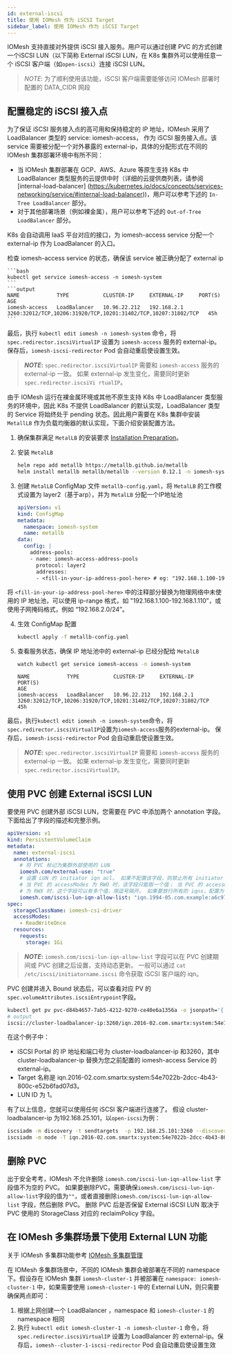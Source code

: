 ```yaml
---
id: external-iscsi
title: 使用 IOMesh 作为 iSCSI Target
sidebar_label: 使用 IOMesh 作为 iSCSI Target
---
```


IOMesh 支持直接对外提供 iSCSI 接入服务。用户可以通过创建 PVC 的方式创建一个iSCSI LUN（以下简称 External iSCSI LUN，在 K8s 集群外可以使用任意一个 iSCSI 客户端（如`open-iscsi`）连接 iSCSI LUN。

> _NOTE_: 为了顺利使用该功能，iSCSI 客户端需要能够访问 IOMesh 部署时配置的 DATA_CIDR 网段

## 配置稳定的 iSCSI 接入点

为了保证 iSCSI 服务接入点的高可用和保持稳定的 IP 地址，IOMesh 采用了 LoadBalancer 类型的 service: iomesh-access， 作为 iSCSI 服务接入点。该 service 需要被分配一个对外暴露的 external-ip，具体的分配形式在不同的 IOMesh 集群部署环境中有所不同：
* 当 IOMesh 集群部署在 GCP、AWS、Azure 等原生支持 K8s 中 LoadBalancer 类型服务的云提供中时（详细的云提供商列表，请参阅 [internal-load-balancer] (https://kubernetes.io/docs/concepts/services-networking/service/#internal-load-balancer))，用户可以参考下述的 `In-Tree LoadBalancer` 部分。
* 对于其他部署场景（例如裸金属），用户可以参考下述的 `Out-of-Tree LoadBalancer` 部分。

<!--DOCUSAURUS_CODE_TABS-->

<!--In-Tree LoadBalancer-->

K8s 会自动调用 IaaS 平台对应的接口，为 iomesh-access service 分配一个 external-ip 作为 LoadBalancer 的入口。

检查 iomesh-access service 的状态，确保该 service 被正确分配了 external ip

    ```bash
    kubectl get service iomesh-access -n iomesh-system
    ```
    ```output
    NAME            TYPE           CLUSTER-IP     EXTERNAL-IP     PORT(S)                                                          AGE
    iomesh-access   LoadBalancer   10.96.22.212   192.168.2.1     3260:32012/TCP,10206:31920/TCP,10201:31402/TCP,10207:31802/TCP   45h
    ```

最后，执行 `kubectl edit iomesh -n iomesh-system` 命令，将 `spec.redirector.iscsiVirtualIP` 设置为 `iomesh-access` 服务的 external-ip。保存后，`iomesh-iscsi-redirector` Pod 会自动重启使设置生效。

> **_NOTE_:** `spec.redirector.iscsiVirtualIP` 需要和 `iomesh-access` 服务的 external-ip 一致。 如果 external-ip 发生变化，需要同时更新 `spec.redirector.iscsiVi rtualIP`。

<!--Out-of-Tree LoadBalancer-->

由于 IOMesh 运行在裸金属环境或其他不原生支持 K8s 中 LoadBalancer 类型服务的环境中，因此 K8s 不提供 LoadBalancer 的默认实现，LoadBalancer 类型的 Service 将始终处于 pending 状态。因此用户需要在 K8s 集群中安装 `MetallLB` 作为负载均衡器的默认实现，下面介绍安装配置方法。

1. 确保集群满足 `MetalLB` 的安装要求 [Installation Preparation](https://metallb.universe.tf/installation/#preparation)。

2. 安装 `MetalLB`

    ```bash
    helm repo add metallb https://metallb.github.io/metallb
    helm install metallb metallb/metallb --version 0.12.1 -n iomesh-system
    ```

3. 创建 `MetalLB` ConfigMap 文件 `metallb-config.yaml`，将 `MetalLB` 的工作模式设置为 layer2（基于arp），并为 `MetalLB` 分配一个IP地址池

    ```yaml
    apiVersion: v1
    kind: ConfigMap
    metadata:
      namespace: iomesh-system
      name: metallb
    data:
      config: |
        address-pools:
        - name: iomesh-access-address-pools
          protocol: layer2
          addresses:
          - <fill-in-your-ip-address-pool-here> # eg: "192.168.1.100-192.168.1.110" or "192.168.2.0/24"
    ```
将 `<fill-in-your-ip-address-pool-here>` 中的注释部分替换为物理网络中未使用的 IP 地址池，可以使用 ip-range 格式，如 "192.168.1.100-192.168.1.110”，或使用子网掩码格式，例如 “192.168.2.0/24”。

4. 生效 ConfigMap 配置

    ```bash
    kubectl apply -f metallb-config.yaml
    ```

5. 查看服务状态，确保 IP 地址池中的 external-ip 已经分配给 `MetalLB`

    ```bash
    watch kubectl get service iomesh-access -n iomesh-system
    ```
    ```output
    NAME            TYPE           CLUSTER-IP     EXTERNAL-IP     PORT(S)                                                          AGE
    iomesh-access   LoadBalancer   10.96.22.212   192.168.2.1     3260:32012/TCP,10206:31920/TCP,10201:31402/TCP,10207:31802/TCP   45h
    ```

最后，执行`kubectl edit iomesh -n iomesh-system`命令，将`spec.redirector.iscsiVirtualIP`设置为`iomesh-access`服务的external-ip。 保存后，`iomesh-iscsi-redirector` Pod 会自动重启使设置生效。

> **_NOTE_:** `spec.redirector.iscsiVirtualIP` 需要和 `iomesh-access` 服务的 external-ip 一致。 如果 external-ip 发生变化，需要同时更新 `spec.redirector.iscsiVirtualIP`。

<!--END_DOCUSAURUS_CODE_TABS-->

## 使用 PVC 创建 External iSCSI LUN

要使用 PVC 创建外部 iSCSI LUN，您需要在 PVC 中添加两个 annotation 字段。下面给出了字段的描述和完整示例。

```yaml
apiVersion: v1
kind: PersistentVolumeClaim
metadata:
  name: external-iscsi
  annotations:
    # 将 PVC 标记为集群外部使用的 LUN
    iomesh.com/external-use: "true"
    # 设置 LUN 的 initiator iqn acl。 如果不配置该字段，则禁止所有 initiator 的 login 操作。
    # 当 PVC 的 accessModes 为 RWO 时，该字段只能取一个值； 当 PVC 的 accessModes
    # 为 RWX 时，这个字段可以有多个值，用逗号隔开。 如果要放行所有的 iqns，配置为“*/*”
    iomesh.com/iscsi-lun-iqn-allow-list: "iqn.1994-05.com.example:a6c97f775dcb"
spec:
  storageClassName: iomesh-csi-driver
  accessModes:
    - ReadWriteOnce
  resources:
    requests:
      storage: 1Gi
```

> **_NOTE_:** `iomesh.com/iscsi-lun-iqn-allow-list` 字段可以在 PVC 创建期间或 PVC 创建之后设置，支持动态更新。 一般可以通过 `cat /etc/iscsi/initiatorname.iscsi` 命令获取 iSCSI 客户端的 iqn。

PVC 创建并进入 Bound 状态后，可以查看对应 PV 的`spec.volumeAttributes.iscsiEntrypoint`字段。

```bash
kubectl get pv pvc-d84b4657-7ab5-4212-9270-ce40e6a1356a -o jsonpath='{.spec.csi.volumeAttributes.iscsiEndpoint}'
# output
iscsi://cluster-loadbalancer-ip:3260/iqn.2016-02.com.smartx:system:54e7022b-2dcc-4b43-800c-e52b6fad07d3/1
```

在这个例子中：
* iSCSI Portal 的 IP 地址和端口号为 cluster-loadbalancer-ip 和3260，其中 cluster-loadbalancer-ip 替换为您之前配置的 iomesh-access Service 的 external-ip。
* Target 名称是 iqn.2016-02.com.smartx:system:54e7022b-2dcc-4b43-800c-e52b6fad07d3。
* LUN ID 为 1。

有了以上信息，您就可以使用任何 iSCSI 客户端进行连接了。 假设 cluster-loadbalancer-ip 为192.168.25.101，以`open-iscsi`为例：

```bash
iscsiadm -m discovery -t sendtargets  -p 192.168.25.101:3260 --discover
iscsiadm -m node -T iqn.2016-02.com.smartx:system:54e7022b-2dcc-4b43-800c-e52b6fad07d3 -p 192.168.25.101:3260  --login
```

## 删除 PVC
出于安全考考，IOMesh 不允许删除 `iomesh.com/iscsi-lun-iqn-allow-list` 字段值不为空的 PVC。 如果要删除PVC，需要确保`iomesh.com/iscsi-lun-iqn-allow-list`字段的值为`""`，或者直接删除`iomesh.com/iscsi-lun-iqn-allow-list` 字段，然后删除 PVC。 删除 PVC 后是否保留 External iSCSI LUN 取决于 PVC 使用的 StorageClass 对应的 reclaimPolicy 字段。

## 在 IOMesh 多集群场景下使用 External LUN 功能
关于 IOMesh 多集群功能参考 [IOMesh 多集群管理](multi-clsuter/multi-cluster-deploy.md)

在 IOMesh 多集群场景中，不同的 IOMesh 集群会被部署在不同的 namespace 下。假设存在 IOMesh 集群 `iomesh-cluster-1` 并被部署在 `namespace: iomesh-cluster-1` 中，如果需要使用 `iomesh-cluster-1` 中的 External LUN，则只需要确保两点即可：
1. 根据上网创建一个 LoadBalancer ，namespace 和 `iomesh-cluster-1` 的 namespace 相同
2. 执行 `kubectl edit iomesh-cluster-1 -n iomesh-cluster-1` 命令，将 `spec.redirector.iscsiVirtualIP` 设置为 LoadBalancer 的 external-ip。保存后，`iomesh--cluster-1-iscsi-redirector` Pod 会自动重启使设置生效
